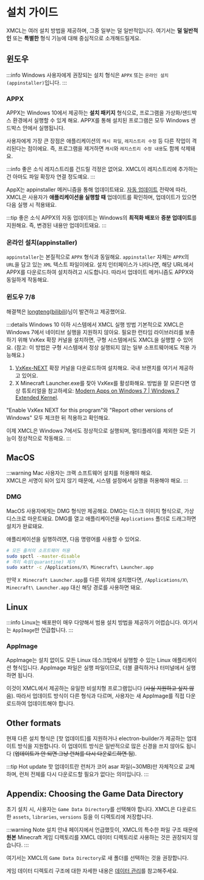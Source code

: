 # 설치 가이드

XMCL는 여러 설치 방법을 제공하며, 그중 일부는 덜 일반적입니다. 여기서는 **덜 일반적인** 또는 **특별한** 형식 기능에 대해 중심적으로 소개해드릴게요.

## 윈도우

:::info
Windows 사용자에게 권장되는 설치 형식은 `APPX` 또는 `온라인 설치(appinstaller)`입니다.
:::

### APPX

APPX는 Windows 10에서 제공하는 **설치 패키지** 형식으로, 프로그램을 가상화/샌드박스 환경에서 실행할 수 있게 해요. APPX를 통해 설치된 프로그램은 모두 Windows 샌드박스 안에서 실행됩니다.

사용자에게 가장 큰 장점은 애플리케이션의 `캐시 파일`, `레지스트리 수정` 등 다른 작업이 격리된다는 점이에요. 즉, 프로그램을 제거하면 `캐시`와 `레지스트리 수정 내용`도 함께 삭제돼요.

:::info 좋은 소식
레지스트리를 건드릴 걱정은 없어요. XMCL이 레지스트리에 추가하는 건 아마도 파일 확장자 연결 정도예요.
:::

AppX는 appinstaller 메커니즘을 통해 업데이트돼요. [자동 업데이트](https://learn.microsoft.com/en-us/windows/msix/app-installer/auto-update-and-repair--overview#automatic-updates) 전략에 따라, XMCL은 사용자가 **애플리케이션을 실행할 때** 업데이트를 확인하며, 업데이트가 있으면 다음 실행 시 적용돼요.

:::tip 좋은 소식
APPX의 자동 업데이트는 Windows의 **최적화 배포**와 **증분 업데이트**를 지원해요. 즉, 변경된 내용만 업데이트돼요.
:::

### 온라인 설치(appinstaller)

`appinstaller`는 본질적으로 `APPX` 형식과 동일해요. `appinstaller` 자체는 `APPX`의 `URL`을 담고 있는 `XML` 텍스트 파일이에요. 설치 인터페이스가 나타나면, 해당 URL에서 APPX를 다운로드하여 설치하려고 시도합니다. 따라서 업데이트 메커니즘도 APPX와 동일하게 작동해요.

### 윈도우 7/8

해결책은 [longteng](https://github.com/longteng-H)([bilibili](https://space.bilibili.com/1030667057))님이 발견하고 제공했어요.

:::details Windows 10 이하 시스템에서 XMCL 실행 방법
기본적으로 XMCL은 Windows 7에서 네이티브 실행을 지원하지 않아요. 필요한 런타임 라이브러리를 보충하기 위해 VxKex 확장 커널을 설치하면, 구형 시스템에서도 XMCL을 실행할 수 있어요. (참고: 이 방법은 구형 시스템에서 정상 실행되지 않는 일부 소프트웨어에도 적용 가능해요.)

1. [VxKex-NEXT](https://github.com/YuZhouRen86/VxKex-NEXT) 확장 커널을 다운로드하여 설치해요. 국내 브랜치를 여기서 제공하고 있어요.
2. X Minecraft Launcher.exe를 찾아 VxKex를 활성화해요. 방법을 잘 모른다면 영상 튜토리얼을 참고하세요: [Modern Apps on Windows 7 | Windows 7 Extended Kernel](https://www.youtube.com/watch?v=zl7AsxtoPV8).

"Enable VxKex NEXT for this program"와 "Report other versions of Windows" 모두 체크한 뒤 적용하고 확인해요.

이제 XMCL은 Windows 7에서도 정상적으로 실행되며, 멀티플레이를 제외한 모든 기능이 정상적으로 작동해요.
:::

## MacOS

:::warning
Mac 사용자는 크랙 소프트웨어 설치를 허용해야 해요.  
XMCL은 서명이 되어 있지 않기 때문에, 시스템 설정에서 실행을 허용해야 해요.
:::

### DMG

MacOS 사용자에게는 DMG 형식만 제공해요. DMG는 디스크 이미지 형식으로, 가상 디스크로 마운트돼요. DMG를 열고 애플리케이션을 `Applications` 폴더로 드래그하면 설치가 완료돼요.

애플리케이션을 실행하려면, 다음 명령어를 사용할 수 있어요.

```sh
# 모든 출처의 소프트웨어 허용
sudo spctl --master-disable
# 격리 속성(quarantine) 제거
sudo xattr -c /Applications/X\ Minecraft\ Launcher.app
```

만약 `X Minecraft Launcher.app`를 다른 위치에 설치했다면, `/Applications/X\ Minecraft\ Launcher.app` 대신 해당 경로를 사용하면 돼요.

## Linux

:::info
Linux는 배포판이 매우 다양해서 범용 설치 방법을 제공하기 어렵습니다. 여기서는 `AppImage`만 언급합니다.
:::

### AppImage

AppImage는 설치 없이도 모든 Linux 데스크탑에서 실행할 수 있는 Linux 애플리케이션 형식입니다. AppImage 파일은 실행 파일이므로, 더블 클릭하거나 터미널에서 실행하면 됩니다.

이것이 XMCL에서 제공하는 유일한 비설치형 프로그램입니다 (~~사실 지원하고 싶지 않음~~). 따라서 업데이트 방식이 다른 형식과 다르며, 사용자는 새 AppImage를 직접 다운로드하여 업데이트해야 합니다.

## Other formats

현재 다른 설치 형식은 [핫 업데이트]를 지원하거나 electron-builder가 제공하는 업데이트 방식을 지원합니다. 이 업데이트 방식은 일반적으로 많은 신경을 쓰지 않아도 됩니다 (~~업데이트가 안 되면 그냥 런처를 다시 다운로드하면 됨~~).

:::tip Hot update
핫 업데이트란 런처가 코어 asar 파일(~30MB)만 자체적으로 교체하며, 런처 전체를 다시 다운로드할 필요가 없다는 의미입니다.
:::

## Appendix: Choosing the Game Data Directory

초기 설치 시, 사용자는 `Game Data Directory`를 선택해야 합니다. XMCL은 다운로드한 `assets`, `libraries`, `versions` 등을 이 디렉토리에 저장합니다.

:::warning Note
설치 안내 페이지에서 언급했듯이, XMCL의 특수한 파일 구조 때문에 **원본** Minecraft 게임 디렉토리를 XMCL 데이터 디렉토리로 사용하는 것은 권장되지 않습니다.
:::


여기서는 XMCL의 `Game Data Directory`로 새 폴더를 선택하는 것을 권장합니다.

게임 데이터 디렉토리 구조에 대한 자세한 내용은 [데이터 관리](/ko/guide/manage.md#minecraft-related-data)를 참고해주세요.


